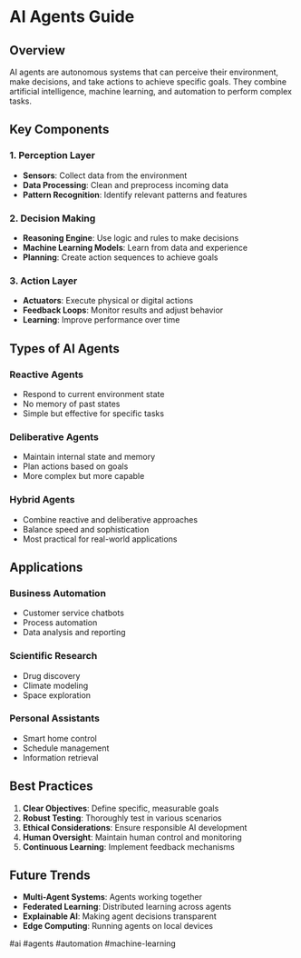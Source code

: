 # AI Agents Guide

## Overview
AI agents are autonomous systems that can perceive their environment, make decisions, and take actions to achieve specific goals. They combine artificial intelligence, machine learning, and automation to perform complex tasks.

## Key Components

### 1. Perception Layer
- **Sensors**: Collect data from the environment
- **Data Processing**: Clean and preprocess incoming data
- **Pattern Recognition**: Identify relevant patterns and features

### 2. Decision Making
- **Reasoning Engine**: Use logic and rules to make decisions
- **Machine Learning Models**: Learn from data and experience
- **Planning**: Create action sequences to achieve goals

### 3. Action Layer
- **Actuators**: Execute physical or digital actions
- **Feedback Loops**: Monitor results and adjust behavior
- **Learning**: Improve performance over time

## Types of AI Agents

### Reactive Agents
- Respond to current environment state
- No memory of past states
- Simple but effective for specific tasks

### Deliberative Agents
- Maintain internal state and memory
- Plan actions based on goals
- More complex but more capable

### Hybrid Agents
- Combine reactive and deliberative approaches
- Balance speed and sophistication
- Most practical for real-world applications

## Applications

### Business Automation
- Customer service chatbots
- Process automation
- Data analysis and reporting

### Scientific Research
- Drug discovery
- Climate modeling
- Space exploration

### Personal Assistants
- Smart home control
- Schedule management
- Information retrieval

## Best Practices

1. **Clear Objectives**: Define specific, measurable goals
2. **Robust Testing**: Thoroughly test in various scenarios
3. **Ethical Considerations**: Ensure responsible AI development
4. **Human Oversight**: Maintain human control and monitoring
5. **Continuous Learning**: Implement feedback mechanisms

## Future Trends

- **Multi-Agent Systems**: Agents working together
- **Federated Learning**: Distributed learning across agents
- **Explainable AI**: Making agent decisions transparent
- **Edge Computing**: Running agents on local devices

#ai #agents #automation #machine-learning
